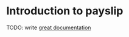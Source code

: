 # Introduction to payslip

TODO: write [great documentation](http://jacobian.org/writing/what-to-write/)
